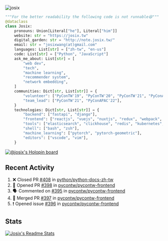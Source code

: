 ![josix](https://komarev.com/ghpvc/?username=josix)
```python
"""For the better readability the following code is not runnable😆"""
@dataclass
class Josix:
    pronouns: Union[Literal["he"], Literal["him"]]
    website: str = "https://josix.tw"
    digital_garden: str = "http://note.josix.tw/"
    email: str = "josixwang(at)gmail.com"
    languages: List[str] = ["zh-tw", "en-us"]
    code: List[str] = ["Python", "JavaScript"]
    ask_me_about: List[str] = [
        "web dev",
        "tech",
        "machine learning",
        "recommender system",
        "network embedding",
    ]
    communities: Dict[str, List[str]] = {
        "volunteer": ["PyConTW'19", "PyConTW'20", "PyConTW'21", "PyConAPAC'22"],
        "team_lead": ["PyConTW'21", "PyConAPAC'22"],
    }
    technologies: Dict[str, List[str]] = {
        "backend": ["fastapi", "django"],
        "frontend": ["reactjs", "vuejs", "nuxtjs", "redux", "webpack", "tailwindcss"],
        "tools": ["elasticsearch", "clickhouse", "redis", "kubernetes", "docker"],
        "shell": ["bash", "zsh"],
        "machine_learning": ["pytorch", "pytorch-geometric"],
        "editors": ["vscode", "vim"],
    }
```
[![@josix's Holopin board](https://holopin.io/api/user/board?user=josix)](https://holopin.io/@josix)

## Recent Activity
<!--START_SECTION:activity-->
1. ❌ Closed PR [#408](https://github.com/python/python-docs-zh-tw/pull/408) in [python/python-docs-zh-tw](https://github.com/python/python-docs-zh-tw)
2. 💪 Opened PR [#398](https://github.com/pycontw/pycontw-frontend/pull/398) in [pycontw/pycontw-frontend](https://github.com/pycontw/pycontw-frontend)
3. 🗣 Commented on [#395](https://github.com/pycontw/pycontw-frontend/issues/395) in [pycontw/pycontw-frontend](https://github.com/pycontw/pycontw-frontend)
4. 🎉 Merged PR [#397](https://github.com/pycontw/pycontw-frontend/pull/397) in [pycontw/pycontw-frontend](https://github.com/pycontw/pycontw-frontend)
5. ❗️ Opened issue [#396](https://github.com/pycontw/pycontw-frontend/issues/396) in [pycontw/pycontw-frontend](https://github.com/pycontw/pycontw-frontend)
<!--END_SECTION:activity-->



## Stats
[![Josix's Readme Stats](https://github-readme-stats.vercel.app/api?username=josix&show_icons=true&theme=default&count_private=true&card_width=400)](https://github.com/anuraghazra/github-readme-stats)
